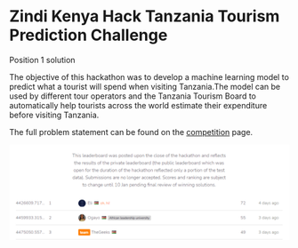 # Zindi Kenya Hack Tanzania Tourism Prediction Challenge
Position 1 solution


The objective of this hackathon was to develop a machine learning model to predict what a tourist will spend when visiting Tanzania.The model can be used by different tour operators and the Tanzania Tourism Board to automatically help tourists across the world estimate their expenditure before visiting Tanzania. 


The full problem statement can be found on the [competition](https://zindi.africa/hackathons/kenya-hack-tanzania-tourism-prediction-challenge) page.

![](https://github.com/KuriaDan/Zindi-Kenya-Hack-Tanzania-Tourism-Prediction-Challenge/blob/main/Capture.PNG 'Leaderboard')

